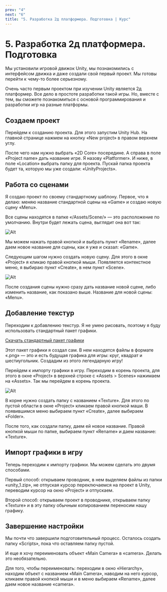 ```yaml
---
prev: "4"
next: "6"
title: "5. Разработка 2д платформера. Подготовка | Курс"
---
```


# 5. Разработка 2д платформера. Подготовка

Мы установили игровой движок Unity, мы познакомились с интерфейсом движка и даже создали свой первый проект. Мы готовы перейти к чему-то более серьезному.

Очень часто первым проектом при изучении Unity является 2д платформер. Все дело в простоте разработки такой игры. Но, вместе с тем, вы сможете познакомиться с основой программирования и разработки игр на разные платформы.

## Создаем проект

Перейдем к созданию проекта. Для этого запустим Unity Hub. На главной странице нажмем на кнопку «New project» в правом верхнем углу.

После чего нам нужно выбрать «2D Core» посередине. А справа в поле «Project name» дать название игре. Я назову «Platformer». И ниже, в поле «Location» выбрать папку для проекта. Пускай папка проекта будет та, которую мы уже создали: «UnityProjects».

## Работа со сценами

Я создаю проект по своему стандартному шаблону. Первое, что я делаю: меняю название стандартной сцены на «Game» и создаю новую сцену «Menu».

Все сцены находятся в папке «/Assets/Scene/» — это расположение по умолчанию. Внутри будет лежать сцена, выглядит она вот так:

![Alt](../data/less5/less5__01.jpg)

Мы можем нажать правой кнопкой и выбрать пункт «Rename», далее даем новое название для сцены, как я уже и сказал: «Game».

Следующим шагом нужно создать новую сцену. Для этого в окне «Project» я кликаю правой кнопкой мыши. Появляется контекстное меню, я выбираю пункт «Create», в нем пункт «Scene».

![Alt](../data/less5/less5__02.jpg)

После создания сцены нужно сразу дать название новой сцене, либо изменить название, как показано выше. Название для новой сцены: «Menu».

## Добавление текстур

Переходим к добавлению текстур. Я не умею рисовать, поэтому я буду использовать стандартный пакет графики.

[Скачать стандартный пакет графики](../data/unity_1.zip)

Этот пакет графики я создал сам. В нем находятся файлы в формате «.png» — это и есть будущая графика для игры: круг, квадрат и шестиугольник. Создадим из этого легендарную игру!

Перейдем к импорту графики в игру. Переходим в корень проекта, для этого в окне «Project» в верхней строке с «Assets > Scenes» нажимаем на «Assets». Так мы перейдем в корень проекта.

![Alt](../data/less5/less5__03.jpg)

В корне нужно создать папку с названием «Texture». Для этого по пустой области в окне «Project» кликаем правой кнопкой маши. В появившимся меню выбираем пункт «Create», далее выбираем «Folder».

После того, как создали папку, даем ей новое название. Правой кнопкой мыши по папке, выбираем пункт «Rename» и даем название: «Texture».

## Импорт графики в игру

Теперь переходим к импорту графики. Мы можем сделать это двумя способами.

Первый способ: открываем проводник, в нем выделяем файлы из папки «unity_1.zip», не отпуская курсор переключаемся на проект в Unity, переводим курсор на окно «Project» и отпускаем.

Второй способ: открываем проект в проводнике, открываем папку «Texture» и в эту папку обычным копированием переносим нашу графику.

## Завершение настройки

Мы почти что завершили подготовительный процесс. Осталось создать папку «Scripts», пока что оставляем папку пустой.

И еще я хочу переименовать объект «Main Camera» в «camera». Делать это необязательно.

Для того, чтобы переименовать: переходим в окно «Hierarchy», находим объект с названием «Main Camera», наводим на него курсор, кликаем правой кнопкой мыши и в меню выбираем «Rename», далее даем новое название «camera».
